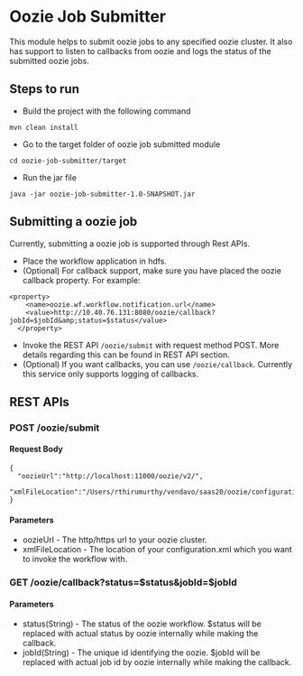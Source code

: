 # Oozie Job Submitter
This module helps to submit oozie jobs to any specified oozie cluster. It also has support to listen to callbacks from oozie and logs the status of the submitted oozie jobs.

## Steps to run
* Build the project with the following command

```
mvn clean install
```

* Go to the target folder of oozie job submitted module

```
cd oozie-job-submitter/target
```

* Run the jar file

```
java -jar oozie-job-submitter-1.0-SNAPSHOT.jar
```

## Submitting a oozie job

Currently, submitting a oozie job is supported through Rest APIs.

* Place the workflow application in hdfs.
* (Optional) For callback support, make sure you have placed the oozie callback property. For example:

```
<property>
    <name>oozie.wf.workflow.notification.url</name>
    <value>http://10.40.76.131:8080/oozie/callback?jobId=$jobId&amp;status=$status</value>
  </property>
```

* Invoke the REST API `/oozie/submit` with request method POST. More details regarding this can be found in REST API section.
* (Optional) If you want callbacks, you can use `/oozie/callback`. Currently this service only supports logging of callbacks.

## REST APIs

### POST /oozie/submit

#### Request Body

```
{
  "oozieUrl":"http://localhost:11000/oozie/v2/",
  "xmlFileLocation":"/Users/rthirumurthy/vendavo/saas20/oozie/configuration.xml"
}
```

#### Parameters
* oozieUrl - The http/https url to your oozie cluster.
* xmlFileLocation - The location of your configuration.xml which you want to invoke the workflow with.

### GET /oozie/callback?status=$status&jobId=$jobId

#### Parameters
* status(String) - The status of the oozie workflow. $status will be replaced with actual status by oozie internally while making the callback.
* jobId(String) - The unique id identifying the oozie. $jobId will be replaced with actual job id by oozie internally while making the callback.


